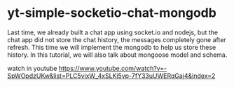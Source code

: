 # yt-simple-socketio-chat-mongodb


Last time, we already built a chat app using socket.io and nodejs, but the chat app did not store the chat history, the messages completely gone after refresh. This time we will implement the mongodb to help us store these history.
In this tutorial, we will also talk about mongoose model and schema.

watch in youtube 
https://www.youtube.com/watch?v=-SpWOpdzUKw&list=PLC5vixW_4xSLKj5vp-7fY33uUWERqGaj4&index=2
